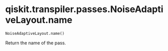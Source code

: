 # qiskit.transpiler.passes.NoiseAdaptiveLayout.name

`NoiseAdaptiveLayout.name()`

Return the name of the pass.
